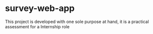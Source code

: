 # survey-web-app
This project is developed with one sole purpose at hand, it is a practical assessment for a Internship role
